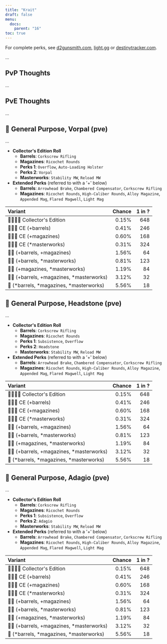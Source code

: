 ```yaml
---
title: "Krait"
draft: false
menu:
  docs:
    parent: "16"
toc: true
---
```


For complete perks, see [d2gunsmith.com](https://d2gunsmith.com/w/2852052802), [light.gg](https://www.light.gg/db/items/2852052802) or [destinytracker.com](https://destinytracker.com/destiny-2/db/items/2852052802).

...

## PvP Thoughts

...

## PvE Thoughts

...

## 👾 General Purpose, Vorpal (pve)

...

* **Collector's Edition Roll**
  * **Barrels**: `Corkscrew Rifling`
  * **Magazines**: `Ricochet Rounds`
  * **Perks 1**: `Overflow`, `Auto-Loading Holster`
  * **Perks 2**: `Vorpal`
  * **Masterworks**: `Stability MW`, `Reload MW`
* **Extended Perks** (referred to with a '+' below)
  * **Barrels**: `Arrowhead Brake`, `Chambered Compensator`, `Corkscrew Rifling`
  * **Magazines**: `Ricochet Rounds`, `High-Caliber Rounds`, `Alloy Magazine`, `Appended Mag`, `Flared Magwell`, `Light Mag`

| Variant | Chance | 1 in ? |
|:-|-:|-:|
| 👾👾👾🌟 Collector's Edition | 0.15% | 648 |
| 👾👾👾 CE (+barrels) | 0.41% | 246 |
| 👾👾👾 CE (+magazines) | 0.60% | 168 |
| 👾👾👾 CE (*masterworks) | 0.31% | 324 |
| 👾👾 (+barrels, +magazines) | 1.56% | 64 |
| 👾👾 (+barrels, *masterworks) | 0.81% | 123 |
| 👾👾 (+magazines, *masterworks) | 1.19% | 84 |
| 👾👾 (+barrels, +magazines, *masterworks) | 3.12% | 32 |
| 👾 (*barrels, *magazines, *masterworks) | 5.56% | 18 |

## 👾 General Purpose, Headstone (pve)

...

* **Collector's Edition Roll**
  * **Barrels**: `Corkscrew Rifling`
  * **Magazines**: `Ricochet Rounds`
  * **Perks 1**: `Subsistence`, `Overflow`
  * **Perks 2**: `Headstone`
  * **Masterworks**: `Stability MW`, `Reload MW`
* **Extended Perks** (referred to with a '+' below)
  * **Barrels**: `Arrowhead Brake`, `Chambered Compensator`, `Corkscrew Rifling`
  * **Magazines**: `Ricochet Rounds`, `High-Caliber Rounds`, `Alloy Magazine`, `Appended Mag`, `Flared Magwell`, `Light Mag`

| Variant | Chance | 1 in ? |
|:-|-:|-:|
| 👾👾👾🌟 Collector's Edition | 0.15% | 648 |
| 👾👾👾 CE (+barrels) | 0.41% | 246 |
| 👾👾👾 CE (+magazines) | 0.60% | 168 |
| 👾👾👾 CE (*masterworks) | 0.31% | 324 |
| 👾👾 (+barrels, +magazines) | 1.56% | 64 |
| 👾👾 (+barrels, *masterworks) | 0.81% | 123 |
| 👾👾 (+magazines, *masterworks) | 1.19% | 84 |
| 👾👾 (+barrels, +magazines, *masterworks) | 3.12% | 32 |
| 👾 (*barrels, *magazines, *masterworks) | 5.56% | 18 |

## 👾 General Purpose, Adagio (pve)

...

* **Collector's Edition Roll**
  * **Barrels**: `Corkscrew Rifling`
  * **Magazines**: `Ricochet Rounds`
  * **Perks 1**: `Subsistence`, `Overflow`
  * **Perks 2**: `Adagio`
  * **Masterworks**: `Stability MW`, `Reload MW`
* **Extended Perks** (referred to with a '+' below)
  * **Barrels**: `Arrowhead Brake`, `Chambered Compensator`, `Corkscrew Rifling`
  * **Magazines**: `Ricochet Rounds`, `High-Caliber Rounds`, `Alloy Magazine`, `Appended Mag`, `Flared Magwell`, `Light Mag`

| Variant | Chance | 1 in ? |
|:-|-:|-:|
| 👾👾👾🌟 Collector's Edition | 0.15% | 648 |
| 👾👾👾 CE (+barrels) | 0.41% | 246 |
| 👾👾👾 CE (+magazines) | 0.60% | 168 |
| 👾👾👾 CE (*masterworks) | 0.31% | 324 |
| 👾👾 (+barrels, +magazines) | 1.56% | 64 |
| 👾👾 (+barrels, *masterworks) | 0.81% | 123 |
| 👾👾 (+magazines, *masterworks) | 1.19% | 84 |
| 👾👾 (+barrels, +magazines, *masterworks) | 3.12% | 32 |
| 👾 (*barrels, *magazines, *masterworks) | 5.56% | 18 |
